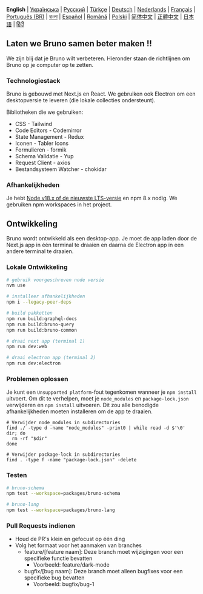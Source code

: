 **English** | [Українська](docs/contributing/contributing_ua.md) | [Русский](docs/contributing/contributing_ru.md) | [Türkçe](docs/contributing/contributing_tr.md) | [Deutsch](docs/contributing/contributing_de.md) | [Nederlands](docs/contributing/contributing_nl.md) | [Français](docs/contributing/contributing_fr.md) | [Português (BR)](docs/contributing/contributing_pt_br.md) | [বাংলা](docs/contributing/contributing_bn.md) | [Español](docs/contributing/contributing_es.md) | [Română](docs/contributing/contributing_ro.md) | [Polski](docs/contributing/contributing_pl.md)
| [简体中文](docs/contributing/contributing_cn.md) | [正體中文](docs/contributing/contributing_zhtw.md) | [日本語](docs/contributing/contributing_ja.md) | [हिंदी](docs/contributing/contributing_hi.md)

## Laten we Bruno samen beter maken !!

We zijn blij dat je Bruno wilt verbeteren. Hieronder staan de richtlijnen om Bruno op je computer op te zetten.

### Technologiestack

Bruno is gebouwd met Next.js en React. We gebruiken ook Electron om een desktopversie te leveren (die lokale collecties ondersteunt).

Bibliotheken die we gebruiken:

- CSS - Tailwind
- Code Editors - Codemirror
- State Management - Redux
- Iconen - Tabler Icons
- Formulieren - formik
- Schema Validatie - Yup
- Request Client - axios
- Bestandsysteem Watcher - chokidar

### Afhankelijkheden

Je hebt [Node v18.x of de nieuwste LTS-versie](https://nodejs.org/en/) en npm 8.x nodig. We gebruiken npm workspaces in het project.

## Ontwikkeling

Bruno wordt ontwikkeld als een desktop-app. Je moet de app laden door de Next.js app in één terminal te draaien en daarna de Electron app in een andere terminal te draaien.

### Lokale Ontwikkeling

```bash
# gebruik voorgeschreven node versie
nvm use

# installeer afhankelijkheden
npm i --legacy-peer-deps

# build pakketten
npm run build:graphql-docs
npm run build:bruno-query
npm run build:bruno-common

# draai next app (terminal 1)
npm run dev:web

# draai electron app (terminal 2)
npm run dev:electron
```

### Problemen oplossen

Je kunt een `Unsupported platform`-fout tegenkomen wanneer je `npm install` uitvoert. Om dit te verhelpen, moet je `node_modules` en `package-lock.json` verwijderen en `npm install` uitvoeren. Dit zou alle benodigde afhankelijkheden moeten installeren om de app te draaien.

```shell
# Verwijder node_modules in subdirectories
find ./ -type d -name "node_modules" -print0 | while read -d $'\0' dir; do
  rm -rf "$dir"
done

# Verwijder package-lock in subdirectories
find . -type f -name "package-lock.json" -delete
```

### Testen

```bash
# bruno-schema
npm test --workspace=packages/bruno-schema

# bruno-lang
npm test --workspace=packages/bruno-lang
```

### Pull Requests indienen

- Houd de PR's klein en gefocust op één ding
- Volg het formaat voor het aanmaken van branches
  - feature/[feature naam]: Deze branch moet wijzigingen voor een specifieke functie bevatten
    - Voorbeeld: feature/dark-mode
  - bugfix/[bug naam]: Deze branch moet alleen bugfixes voor een specifieke bug bevatten
    - Voorbeeld: bugfix/bug-1

